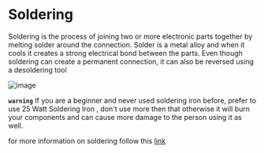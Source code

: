 # Soldering
<p>Soldering is the process of joining two or more electronic parts together by melting solder around the connection. Solder is a metal alloy and when it cools it creates a strong electrical bond between the parts. Even though soldering can create a permanent connection, it can also be reversed using a desoldering tool</p>  

![image](https://user-images.githubusercontent.com/60490438/134399104-fa58a25a-f963-4793-b990-16d447b31034.png)


**` warning `** If you are a beginner and never used soldering iron before, prefer to use 25 Watt Soldering Iron , don't use more then that otherwise it will burn your components and can cause more damage to the person using it as well.

for more information on soldering follow this [link](https://drive.google.com/file/d/17BHASxFrliMFSQa6htL4We69Bg7XOTrA/view?usp=sharing)
